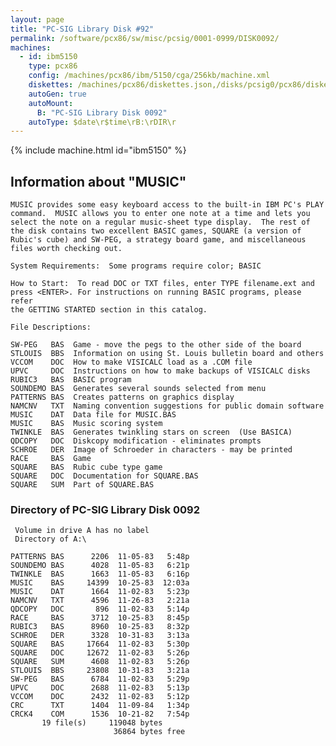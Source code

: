 ```yaml
---
layout: page
title: "PC-SIG Library Disk #92"
permalink: /software/pcx86/sw/misc/pcsig/0001-0999/DISK0092/
machines:
  - id: ibm5150
    type: pcx86
    config: /machines/pcx86/ibm/5150/cga/256kb/machine.xml
    diskettes: /machines/pcx86/diskettes.json,/disks/pcsig0/pcx86/diskettes.json
    autoGen: true
    autoMount:
      B: "PC-SIG Library Disk 0092"
    autoType: $date\r$time\rB:\rDIR\r
---
```


{% include machine.html id="ibm5150" %}

## Information about "MUSIC"

    MUSIC provides some easy keyboard access to the built-in IBM PC's PLAY
    command.  MUSIC allows you to enter one note at a time and lets you
    select the note on a regular music-sheet type display.  The rest of
    the disk contains two excellent BASIC games, SQUARE (a version of
    Rubic's cube) and SW-PEG, a strategy board game, and miscellaneous
    files worth checking out.
    
    System Requirements:  Some programs require color; BASIC
    
    How to Start:  To read DOC or TXT files, enter TYPE filename.ext and
    press <ENTER>. For instructions on running BASIC programs, please refer
    the GETTING STARTED section in this catalog.
    
    File Descriptions:
    
    SW-PEG   BAS  Game - move the pegs to the other side of the board
    STLOUIS  BBS  Information on using St. Louis bulletin board and others
    VCCOM    DOC  How to make VISICALC load as a .COM file
    UPVC     DOC  Instructions on how to make backups of VISICALC disks
    RUBIC3   BAS  BASIC program
    SOUNDEMO BAS  Generates several sounds selected from menu
    PATTERNS BAS  Creates patterns on graphics display
    NAMCNV   TXT  Naming convention suggestions for public domain software
    MUSIC    DAT  Data file for MUSIC.BAS
    MUSIC    BAS  Music scoring system
    TWINKLE  BAS  Generates twinkling stars on screen  (Use BASICA)
    QDCOPY   DOC  Diskcopy modification - eliminates prompts
    SCHROE   DER  Image of Schroeder in characters - may be printed
    RACE     BAS  Game
    SQUARE   BAS  Rubic cube type game
    SQUARE   DOC  Documentation for SQUARE.BAS
    SQUARE   SUM  Part of SQUARE.BAS

### Directory of PC-SIG Library Disk 0092

     Volume in drive A has no label
     Directory of A:\

    PATTERNS BAS      2206  11-05-83   5:48p
    SOUNDEMO BAS      4028  11-05-83   6:21p
    TWINKLE  BAS      1663  11-05-83   6:16p
    MUSIC    BAS     14399  10-25-83  12:03a
    MUSIC    DAT      1664  11-02-83   5:23p
    NAMCNV   TXT      4596  11-26-83   2:21a
    QDCOPY   DOC       896  11-02-83   5:14p
    RACE     BAS      3712  10-25-83   8:45p
    RUBIC3   BAS      8960  10-25-83   8:32p
    SCHROE   DER      3328  10-31-83   3:13a
    SQUARE   BAS     17664  11-02-83   5:30p
    SQUARE   DOC     12672  11-02-83   5:26p
    SQUARE   SUM      4608  11-02-83   5:26p
    STLOUIS  BBS     23808  10-31-83   3:21a
    SW-PEG   BAS      6784  11-02-83   5:29p
    UPVC     DOC      2688  11-02-83   5:13p
    VCCOM    DOC      2432  11-02-83   5:12p
    CRC      TXT      1404  11-09-84   1:34p
    CRCK4    COM      1536  10-21-82   7:54p
           19 file(s)     119048 bytes
                           36864 bytes free
